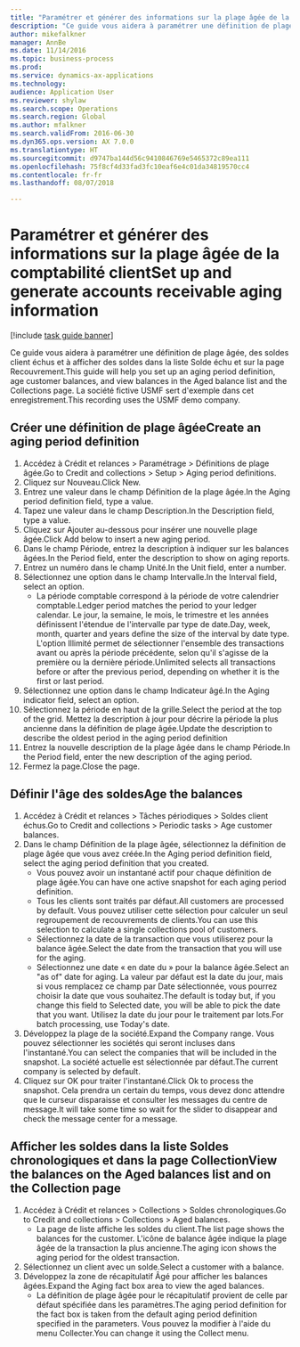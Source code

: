 ```yaml
--- 
title: "Paramétrer et générer des informations sur la plage âgée de la comptabilité client"
description: "Ce guide vous aidera à paramétrer une définition de plage âgée, des soldes client échus et à afficher des soldes dans la liste Solde échu et sur la page Recouvrement."
author: mikefalkner
manager: AnnBe
ms.date: 11/14/2016
ms.topic: business-process
ms.prod: 
ms.service: dynamics-ax-applications
ms.technology: 
audience: Application User
ms.reviewer: shylaw
ms.search.scope: Operations
ms.search.region: Global
ms.author: mfalkner
ms.search.validFrom: 2016-06-30
ms.dyn365.ops.version: AX 7.0.0
ms.translationtype: HT
ms.sourcegitcommit: d9747ba144d56c9410846769e5465372c89ea111
ms.openlocfilehash: 75f8cf4d33fad3fc10eaf6e4c01da34819570cc4
ms.contentlocale: fr-fr
ms.lasthandoff: 08/07/2018

---
```

# <a name="set-up-and-generate-accounts-receivable-aging-information"></a><span data-ttu-id="efc8e-103">Paramétrer et générer des informations sur la plage âgée de la comptabilité client</span><span class="sxs-lookup"><span data-stu-id="efc8e-103">Set up and generate accounts receivable aging information</span></span>

[!include [task guide banner](../../includes/task-guide-banner.md)]

<span data-ttu-id="efc8e-104">Ce guide vous aidera à paramétrer une définition de plage âgée, des soldes client échus et à afficher des soldes dans la liste Solde échu et sur la page Recouvrement.</span><span class="sxs-lookup"><span data-stu-id="efc8e-104">This guide will help you set up an aging period definition, age customer balances, and view balances in the Aged balance list and the Collections page.</span></span> <span data-ttu-id="efc8e-105">La société fictive USMF sert d'exemple dans cet enregistrement.</span><span class="sxs-lookup"><span data-stu-id="efc8e-105">This recording uses the USMF demo company.</span></span>


## <a name="create-an-aging-period-definition"></a><span data-ttu-id="efc8e-106">Créer une définition de plage âgée</span><span class="sxs-lookup"><span data-stu-id="efc8e-106">Create an aging period definition</span></span>
1. <span data-ttu-id="efc8e-107">Accédez à Crédit et relances > Paramétrage > Définitions de plage âgée.</span><span class="sxs-lookup"><span data-stu-id="efc8e-107">Go to Credit and collections > Setup > Aging period definitions.</span></span>
2. <span data-ttu-id="efc8e-108">Cliquez sur Nouveau.</span><span class="sxs-lookup"><span data-stu-id="efc8e-108">Click New.</span></span>
3. <span data-ttu-id="efc8e-109">Entrez une valeur dans le champ Définition de la plage âgée.</span><span class="sxs-lookup"><span data-stu-id="efc8e-109">In the Aging period definition field, type a value.</span></span>
4. <span data-ttu-id="efc8e-110">Tapez une valeur dans le champ Description.</span><span class="sxs-lookup"><span data-stu-id="efc8e-110">In the Description field, type a value.</span></span>
5. <span data-ttu-id="efc8e-111">Cliquez sur Ajouter au-dessous pour insérer une nouvelle plage âgée.</span><span class="sxs-lookup"><span data-stu-id="efc8e-111">Click Add below to insert a new aging period.</span></span>
6. <span data-ttu-id="efc8e-112">Dans le champ Période, entrez la description à indiquer sur les balances âgées.</span><span class="sxs-lookup"><span data-stu-id="efc8e-112">In the Period field, enter the description to show on aging reports.</span></span>
7. <span data-ttu-id="efc8e-113">Entrez un numéro dans le champ Unité.</span><span class="sxs-lookup"><span data-stu-id="efc8e-113">In the Unit field, enter a number.</span></span>
8. <span data-ttu-id="efc8e-114">Sélectionnez une option dans le champ Intervalle.</span><span class="sxs-lookup"><span data-stu-id="efc8e-114">In the Interval field, select an option.</span></span>
    * <span data-ttu-id="efc8e-115">La période comptable correspond à la période de votre calendrier comptable.</span><span class="sxs-lookup"><span data-stu-id="efc8e-115">Ledger period matches the period to your ledger calendar.</span></span> <span data-ttu-id="efc8e-116">Le jour, la semaine, le mois, le trimestre et les années définissent l'étendue de l'intervalle par type de date.</span><span class="sxs-lookup"><span data-stu-id="efc8e-116">Day, week, month, quarter and years define the size of the interval by date type.</span></span> <span data-ttu-id="efc8e-117">L'option Illimité permet de sélectionner l'ensemble des transactions avant ou après la période précédente, selon qu'il s'agisse de la première ou la dernière période.</span><span class="sxs-lookup"><span data-stu-id="efc8e-117">Unlimited selects all transactions before or after the previous period, depending on whether it is the first or last period.</span></span>  
9. <span data-ttu-id="efc8e-118">Sélectionnez une option dans le champ Indicateur âgé.</span><span class="sxs-lookup"><span data-stu-id="efc8e-118">In the Aging indicator field, select an option.</span></span>
10. <span data-ttu-id="efc8e-119">Sélectionnez la période en haut de la grille.</span><span class="sxs-lookup"><span data-stu-id="efc8e-119">Select the period at the top of the grid.</span></span> <span data-ttu-id="efc8e-120">Mettez la description à jour pour décrire la période la plus ancienne dans la définition de plage âgée.</span><span class="sxs-lookup"><span data-stu-id="efc8e-120">Update the description to describe the oldest period in the aging period definition</span></span>
11. <span data-ttu-id="efc8e-121">Entrez la nouvelle description de la plage âgée dans le champ Période.</span><span class="sxs-lookup"><span data-stu-id="efc8e-121">In the Period field, enter the new description of the aging period.</span></span>
12. <span data-ttu-id="efc8e-122">Fermez la page.</span><span class="sxs-lookup"><span data-stu-id="efc8e-122">Close the page.</span></span>

## <a name="age-the-balances"></a><span data-ttu-id="efc8e-123">Définir l'âge des soldes</span><span class="sxs-lookup"><span data-stu-id="efc8e-123">Age the balances</span></span>
1. <span data-ttu-id="efc8e-124">Accédez à Crédit et relances > Tâches périodiques > Soldes client échus.</span><span class="sxs-lookup"><span data-stu-id="efc8e-124">Go to Credit and collections > Periodic tasks > Age customer balances.</span></span>
2. <span data-ttu-id="efc8e-125">Dans le champ Définition de la plage âgée, sélectionnez la définition de plage âgée que vous avez créée.</span><span class="sxs-lookup"><span data-stu-id="efc8e-125">In the Aging period definition field, select the aging period definition that you created.</span></span>
    * <span data-ttu-id="efc8e-126">Vous pouvez avoir un instantané actif pour chaque définition de plage âgée.</span><span class="sxs-lookup"><span data-stu-id="efc8e-126">You can have one active snapshot for each aging period definition.</span></span>  
    * <span data-ttu-id="efc8e-127">Tous les clients sont traités par défaut.</span><span class="sxs-lookup"><span data-stu-id="efc8e-127">All customers are processed by default.</span></span> <span data-ttu-id="efc8e-128">Vous pouvez utiliser cette sélection pour calculer un seul regroupement de recouvrements de clients.</span><span class="sxs-lookup"><span data-stu-id="efc8e-128">You can use this selection to calculate a single collections pool of customers.</span></span>  
    * <span data-ttu-id="efc8e-129">Sélectionnez la date de la transaction que vous utiliserez pour la balance âgée.</span><span class="sxs-lookup"><span data-stu-id="efc8e-129">Select the date from the transaction that you will use for the aging.</span></span>  
    * <span data-ttu-id="efc8e-130">Sélectionnez une date « en date du » pour la balance âgée.</span><span class="sxs-lookup"><span data-stu-id="efc8e-130">Select an "as of" date for aging.</span></span> <span data-ttu-id="efc8e-131">La valeur par défaut est la date du jour, mais si vous remplacez ce champ par Date sélectionnée, vous pourrez choisir la date que vous souhaitez.</span><span class="sxs-lookup"><span data-stu-id="efc8e-131">The default is today but, if you change this field to Selected date, you will be able to pick the date that you want.</span></span> <span data-ttu-id="efc8e-132">Utilisez la date du jour pour le traitement par lots.</span><span class="sxs-lookup"><span data-stu-id="efc8e-132">For batch processing, use Today's date.</span></span>  
3. <span data-ttu-id="efc8e-133">Développez la plage de la société.</span><span class="sxs-lookup"><span data-stu-id="efc8e-133">Expand the Company range.</span></span> <span data-ttu-id="efc8e-134">Vous pouvez sélectionner les sociétés qui seront incluses dans l'instantané.</span><span class="sxs-lookup"><span data-stu-id="efc8e-134">You can select the companies that will be included in the snapshot.</span></span> <span data-ttu-id="efc8e-135">La société actuelle est sélectionnée par défaut.</span><span class="sxs-lookup"><span data-stu-id="efc8e-135">The current company is selected by default.</span></span>
4. <span data-ttu-id="efc8e-136">Cliquez sur OK pour traiter l'instantané.</span><span class="sxs-lookup"><span data-stu-id="efc8e-136">Click Ok to process the snapshot.</span></span> <span data-ttu-id="efc8e-137">Cela prendra un certain du temps, vous devez donc attendre que le curseur disparaisse et consulter les messages du centre de message.</span><span class="sxs-lookup"><span data-stu-id="efc8e-137">It will take some time so wait for the slider to disappear and check the message center for a message.</span></span>

## <a name="view-the-balances-on-the-aged-balances-list-and-on-the-collection-page"></a><span data-ttu-id="efc8e-138">Afficher les soldes dans la liste Soldes chronologiques et dans la page Collection</span><span class="sxs-lookup"><span data-stu-id="efc8e-138">View the balances on the Aged balances list and on the Collection page</span></span>
1. <span data-ttu-id="efc8e-139">Accédez à Crédit et relances > Collections > Soldes chronologiques.</span><span class="sxs-lookup"><span data-stu-id="efc8e-139">Go to Credit and collections > Collections > Aged balances.</span></span>
    * <span data-ttu-id="efc8e-140">La page de liste affiche les soldes du client.</span><span class="sxs-lookup"><span data-stu-id="efc8e-140">The list page shows the balances for the customer.</span></span> <span data-ttu-id="efc8e-141">L'icône de balance âgée indique la plage âgée de la transaction la plus ancienne.</span><span class="sxs-lookup"><span data-stu-id="efc8e-141">The aging icon shows the aging period for the oldest transaction.</span></span>  
2. <span data-ttu-id="efc8e-142">Sélectionnez un client avec un solde.</span><span class="sxs-lookup"><span data-stu-id="efc8e-142">Select a customer with a balance.</span></span>
3. <span data-ttu-id="efc8e-143">Développez la zone de récapitulatif Âgé pour afficher les balances âgées.</span><span class="sxs-lookup"><span data-stu-id="efc8e-143">Expand the Aging fact box area to view the aged balances.</span></span>
    * <span data-ttu-id="efc8e-144">La définition de plage âgée pour le récapitulatif provient de celle par défaut spécifiée dans les paramètres.</span><span class="sxs-lookup"><span data-stu-id="efc8e-144">The aging period definition for the fact box is taken from the default aging period definition specified in the parameters.</span></span> <span data-ttu-id="efc8e-145">Vous pouvez la modifier à l'aide du menu Collecter.</span><span class="sxs-lookup"><span data-stu-id="efc8e-145">You can change it using the Collect menu.</span></span>  



